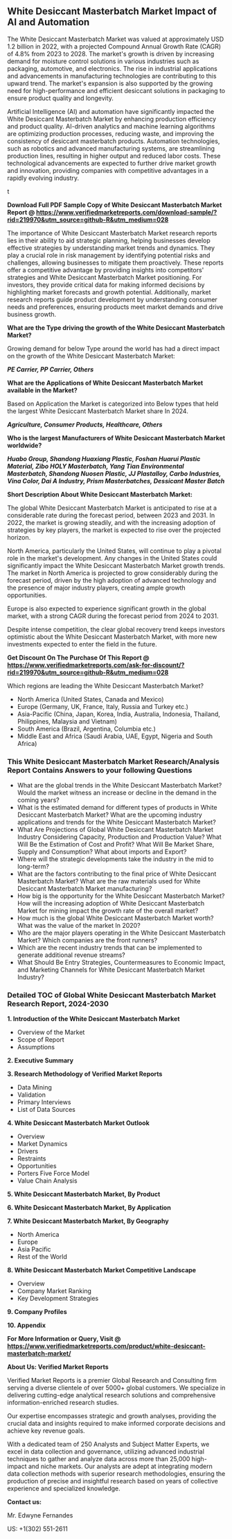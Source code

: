 <h2>White Desiccant Masterbatch Market Impact of AI and Automation</h2><p>The White Desiccant Masterbatch Market was valued at approximately USD 1.2 billion in 2022, with a projected Compound Annual Growth Rate (CAGR) of 4.8% from 2023 to 2028. The market's growth is driven by increasing demand for moisture control solutions in various industries such as packaging, automotive, and electronics. The rise in industrial applications and advancements in manufacturing technologies are contributing to this upward trend. The market's expansion is also supported by the growing need for high-performance and efficient desiccant solutions in packaging to ensure product quality and longevity.</p><p>Artificial Intelligence (AI) and automation have significantly impacted the White Desiccant Masterbatch Market by enhancing production efficiency and product quality. AI-driven analytics and machine learning algorithms are optimizing production processes, reducing waste, and improving the consistency of desiccant masterbatch products. Automation technologies, such as robotics and advanced manufacturing systems, are streamlining production lines, resulting in higher output and reduced labor costs. These technological advancements are expected to further drive market growth and innovation, providing companies with competitive advantages in a rapidly evolving industry.</p>t</p><p id="" class=""><strong>Download Full PDF Sample Copy of White Desiccant Masterbatch Market Report @ <a href="https://www.verifiedmarketreports.com/download-sample/?rid=219970&utm_source=github-R&utm_medium=028" target="_blank">https://www.verifiedmarketreports.com/download-sample/?rid=219970&utm_source=github-R&utm_medium=028</a></strong></p><p>The importance of&nbsp;White Desiccant Masterbatch Market research reports lies in their ability to aid strategic planning, helping businesses develop effective strategies by understanding market trends and dynamics. They play a crucial role in risk management by identifying potential risks and challenges, allowing businesses to mitigate them proactively. These reports offer a competitive advantage by providing insights into competitors' strategies and White Desiccant Masterbatch Market positioning. For investors, they provide critical data for making informed decisions by highlighting market forecasts and growth potential. Additionally, market research reports guide product development by understanding consumer needs and preferences, ensuring products meet market demands and drive business growth.</p><p><strong>What are the&nbsp;Type driving the growth of the White Desiccant Masterbatch Market?</strong></p><p id="" class="">Growing demand for below Type around the world has had a direct impact on the growth of the White Desiccant Masterbatch Market:</p><em><strong>PE Carrier, PP Carrier, Others</strong></em></p><strong>What are the&nbsp;Applications&nbsp;of White Desiccant Masterbatch Market available in the Market?</strong></p><p id="" class="">Based on Application the Market is categorized into Below types that held the largest White Desiccant Masterbatch Market share In 2024.</p><em><strong>Agriculture, Consumer Products, Healthcare, Others</strong></em></p><strong>Who is the largest Manufacturers of White Desiccant Masterbatch Market worldwide?</strong></p><p><em><strong>Huabo Group, Shandong Huaxiang Plastic, Foshan Huarui Plastic Material, Zibo HOLY Masterbatch, Yang Tian Environmental Masterbatch, Shandong Nuosen Plastic, JJ Plastalloy, Carbo Industries, Vina Color, Dai A Industry, Prism Masterbatches, Dessicant Master Batch</strong></em></p><p id="" class=""><strong>Short Description About White Desiccant Masterbatch Market:</strong></p><p>The global White Desiccant Masterbatch Market is anticipated to rise at a considerable rate during the forecast period, between 2023 and 2031. In 2022, the market is growing steadily, and with the increasing adoption of strategies by key players, the market is expected to rise over the projected horizon.</p><p>North America, particularly the United States, will continue to play a pivotal role in the market's development. Any changes in the United States could significantly impact the White Desiccant Masterbatch Market growth trends. The market in North America is projected to grow considerably during the forecast period, driven by the high adoption of advanced technology and the presence of major industry players, creating ample growth opportunities.</p><p>Europe is also expected to experience significant growth in the global market, with a strong CAGR during the forecast period from 2024 to 2031.</p><p>Despite intense competition, the clear global recovery trend keeps investors optimistic about the White Desiccant Masterbatch Market, with more new investments expected to enter the field in the future.</p><p id="" class=""><strong>Get Discount On The Purchase Of This Report @ <a href="https://www.verifiedmarketreports.com/ask-for-discount/?rid=219970&utm_source=github-R&utm_medium=028" target="_blank">https://www.verifiedmarketreports.com/ask-for-discount/?rid=219970&utm_source=github-R&utm_medium=028</a></strong></p>Which regions are leading the White Desiccant Masterbatch Market?</p><ul><li>North America (United States, Canada and Mexico)</li><li>Europe (Germany, UK, France, Italy, Russia and Turkey etc.)</li><li>Asia-Pacific (China, Japan, Korea, India, Australia, Indonesia, Thailand, Philippines, Malaysia and Vietnam)</li><li>South America (Brazil, Argentina, Columbia etc.)</li><li>Middle East and Africa (Saudi Arabia, UAE, Egypt, Nigeria and South Africa)</li></ul><h3 id="" class="">This White Desiccant Masterbatch Market Research/Analysis Report Contains Answers to your following Questions</h3><ul><li>What are the global trends in the White Desiccant Masterbatch Market? Would the market witness an increase or decline in the demand in the coming years?</li><li>What is the estimated demand for different types of products in White Desiccant Masterbatch Market? What are the upcoming industry applications and trends for the White Desiccant Masterbatch Market?</li><li>What Are Projections of Global White Desiccant Masterbatch Market Industry Considering Capacity, Production and Production Value? What Will Be the Estimation of Cost and Profit? What Will Be Market Share, Supply and Consumption? What about imports and Export?</li><li>Where will the strategic developments take the industry in the mid to long-term?</li><li>What are the factors contributing to the final price of White Desiccant Masterbatch Market? What are the raw materials used for White Desiccant Masterbatch Market manufacturing?</li><li>How big is the opportunity for the White Desiccant Masterbatch Market? How will the increasing adoption of White Desiccant Masterbatch Market for mining impact the growth rate of the overall market?</li><li>How much is the global White Desiccant Masterbatch Market worth? What was the value of the market In 2020?</li><li>Who are the major players operating in the White Desiccant Masterbatch Market? Which companies are the front runners?</li><li>Which are the recent industry trends that can be implemented to generate additional revenue streams?</li><li>What Should Be Entry Strategies, Countermeasures to Economic Impact, and Marketing Channels for White Desiccant Masterbatch Market Industry?</li></ul><h3 id="" class="">Detailed TOC of Global White Desiccant Masterbatch Market Research Report, 2024-2030</h3><p id="" class=""><strong>1. Introduction of the White Desiccant Masterbatch Market</strong></p><ul><li>Overview of the Market</li><li>Scope of Report</li><li>Assumptions</li></ul><p id="" class=""><strong>2. Executive Summary</strong></p><p id="" class=""><strong>3. Research Methodology of Verified Market Reports</strong></p><ul><li>Data Mining</li><li>Validation</li><li>Primary Interviews</li><li>List of Data Sources</li></ul><p id="" class=""><strong>4. White Desiccant Masterbatch Market Outlook</strong></p><ul><li>Overview</li><li>Market Dynamics</li><li>Drivers</li><li>Restraints</li><li>Opportunities</li><li>Porters Five Force Model</li><li>Value Chain Analysis</li></ul><p id="" class=""><strong>5. White Desiccant Masterbatch Market, By Product</strong></p><p id="" class=""><strong>6. White Desiccant Masterbatch Market, By Application</strong></p><p id="" class=""><strong>7. White Desiccant Masterbatch Market, By Geography</strong></p><ul><li>North America</li><li>Europe</li><li>Asia Pacific</li><li>Rest of the World</li></ul><p id="" class=""><strong>8. White Desiccant Masterbatch Market Competitive Landscape</strong></p><ul><li>Overview</li><li>Company Market Ranking</li><li>Key Development Strategies</li></ul><p id="" class=""><strong>9. Company Profiles</strong></p><p id="" class=""><strong>10. Appendix</strong></p><p id="" class=""><strong>For More Information or Query, Visit @ <a href="https://www.verifiedmarketreports.com/product/white-desiccant-masterbatch-market/" target="_blank">https://www.verifiedmarketreports.com/product/white-desiccant-masterbatch-market/</a></strong></p><p id="" class=""><strong>About Us: Verified Market Reports</strong></p><p id="" class="">Verified Market Reports is a premier Global Research and Consulting firm serving a diverse clientele of over 5000+ global customers. We specialize in delivering cutting-edge analytical research solutions and comprehensive information-enriched research studies.</p><p id="" class="">Our expertise encompasses strategic and growth analyses, providing the crucial data and insights required to make informed corporate decisions and achieve key revenue goals.</p><p id="" class="">With a dedicated team of 250 Analysts and Subject Matter Experts, we excel in data collection and governance, utilizing advanced industrial techniques to gather and analyze data across more than 25,000 high-impact and niche markets. Our analysts are adept at integrating modern data collection methods with superior research methodologies, ensuring the production of precise and insightful research based on years of collective experience and specialized knowledge.</p><p id="" class=""><strong>Contact us:</strong></p><p id="" class="">Mr. Edwyne Fernandes</p><p id="" class="">US: +1(302) 551-2611</p>